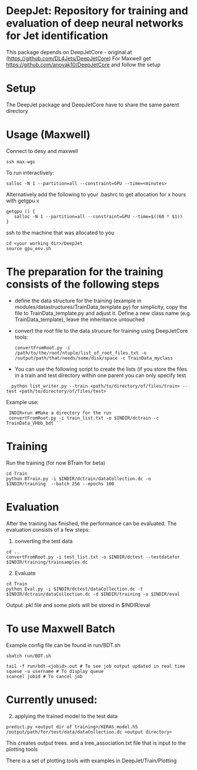 

DeepJet: Repository for training and evaluation of deep neural networks for Jet identification
===============================================================================

This package depends on DeepJetCore - original at (https://github.com/DL4Jets/DeepJetCore)
For Maxwell get https://github.com/anovak10/DeepJetCore and follow the setup

Setup
==========

The DeepJet package and DeepJetCore have to share the same parent directory

Usage (Maxwell)
==============

Connect to desy and maxwell
```
ssh max-wgs
```

To run interactively:
```
salloc -N 1 --partition=all --constraint=GPU --time=<minutes>
```

Alternatively add the following to your .bashrc to get allocation for x hours with getgpu x
```
getgpu () {
   salloc -N 1 --partition=all --constraint=GPU --time=$((60 * $1))
}
```

ssh to the machine that was allocated to you
```
cd <your working dir>/DeepJet
source gpu_env.sh
```


The preparation for the training consists of the following steps
====

- define the data structure for the training (example in modules/datastructures/TrainData_template.py)
  for simplicity, copy the file to TrainData_template.py and adjust it. 
  Define a new class name (e.g. TrainData_template), leave the inheritance untouched
  
- convert the root file to the data strucure for training using DeepJetCore tools:
  ```
  convertFromRoot.py -i /path/to/the/root/ntuple/list_of_root_files.txt -o /output/path/that/needs/some/disk/space -c TrainData_myclass
  ```
- You can use the following script to create the lists (if you store the files in a train and test directory within one parent you can only specify test
```
  python list_writer.py --train <path/to/directory/of/files/train> --test <path/to/directory/of/files/test>
``` 
Example use:
```
 INDIR=run #Make a directory for the run
 convertFromRoot.py -i train_list.txt -o $INDIR/dctrain -c TrainData_VHbb_bdt```
```
Training
====

Run the training (for now BTrain for beta)
```
cd Train
python BTrain.py -i $INDIR/dctrain/dataCollection.dc -o $INDIR/training  --batch 256 --epochs 100

```
Evaluation
====

After the training has finished, the performance can be evaluated.
The evaluation consists of a few steps:

1) converting the test data
```
cd ..
convertFromRoot.py -i test_list.txt -o $INDIR/dctest --testdatafor $INDIR/training/trainsamples.dc
```

2) Evaluate

```
cd Train
python Eval.py -i $INDIR/dctest/dataCollection.dc -t $INDIR/dctrain/dataCollection.dc -d $INDIR/training -o $INDIR/eval
```

Output .pkl file and some plots will be stored in $INDIR/eval

To use Maxwell Batch
====
Example config file can be found in run/BDT.sh
```
sbatch run/BDT.sh

tail -f run/bdt-<jobid>.out # To see job output updated in real time
squeue -u username # To display queue
scancel jobid # To cancel job
```


Currently unused:
====
2) applying the trained model to the test data

```
predict.py <output dir of training>/KERAS_model.h5  /output/path/for/test/data/dataCollection.dc <output directory>
```
This creates output trees. and a tree_association.txt file that is input to the plotting tools

There is a set of plotting tools with examples in 
DeepJet/Train/Plotting



